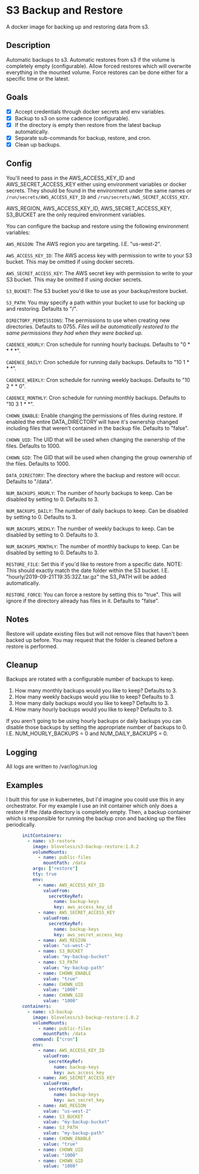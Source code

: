 # S3 Backup and Restore
A docker image for backing up and restoring data from s3.

## Description
Automatic backups to s3. Automatic restores from s3 if the volume is completely empty (configurable).
Allow forced restores which will overwrite everything in the mounted volume.
Force restores can be done either for a specific time or the latest.

## Goals
- [x] Accept credentials through docker secrets and env variables.
- [x] Backup to s3 on some cadence (configurable).
- [x] If the directory is empty then restore from the latest backup automatically.
- [x] Separate sub-commands for backup, restore, and cron.
- [x] Clean up backups.

## Config
You'll need to pass in the AWS_ACCESS_KEY_ID and AWS_SECRET_ACCESS_KEY either using environment variables or docker
secrets. They should be found in the environment under the same names or `/run/secrets/AWS_ACCESS_KEY_ID` and
`/run/secrets/AWS_SECRET_ACCESS_KEY`.

AWS_REGION, AWS_ACCESS_KEY_ID, AWS_SECRET_ACCESS_KEY, S3_BUCKET are the only required environment variables.

You can configure the backup and restore using the following environment variables:

`AWS_REGION`: The AWS region you are targeting. I.E. "us-west-2".

`AWS_ACCESS_KEY_ID`: The AWS access key with permission to write to your S3 bucket. This may be omitted if using docker
secrets.

`AWS_SECRET_ACCESS_KEY`: The AWS secret key with permission to write to your S3 bucket. This may be omitted if using
docker secrets.

`S3_BUCKET`: The S3 bucket you'd like to use as your backup/restore bucket.

`S3_PATH`: You may specify a path within your bucket to use for backing up and restoring. Defaults to "/".

`DIRECTORY_PERMISSIONS`: The permissions to use when creating new directories. Defaults to 0755. _Files will be
automatically restored to the same permissions they had when they were backed up._

`CADENCE_HOURLY`: Cron schedule for running hourly backups. Defaults to "0 * * * *".

`CADENCE_DAILY`: Cron schedule for running daily backups. Defaults to "10 1 * * *".

`CADENCE_WEEKLY`: Cron schedule for running weekly backups. Defaults to "10 2 * * 0".

`CADENCE_MONTHLY`: Cron schedule for running monthly backups. Defaults to "10 3 1 * *".

`CHOWN_ENABLE`: Enable changing the permissions of files during restore. If enabled the entire DATA_DIRECTORY will
have it's ownership changed including files that weren't contained in the backup file. Defaults to "false".

`CHOWN_UID`: The UID that will be used when changing the ownership of the files. Defaults to 1000.

`CHOWN_GID`: The GID that will be used when changing the group ownership of the files. Defaults to 1000.

`DATA_DIRECTORY`: The directory where the backup and restore will occur. Defaults to "/data".

`NUM_BACKUPS_HOURLY`: The number of hourly backups to keep. Can be disabled by setting to 0. Defaults to 3.

`NUM_BACKUPS_DAILY`: The number of daily backups to keep. Can be disabled by setting to 0. Defaults to 3.

`NUM_BACKUPS_WEEKLY`: The number of weekly backups to keep. Can be disabled by setting to 0. Defaults to 3.

`NUM_BACKUPS_MONTHLY`: The number of monthly backups to keep. Can be disabled by setting to 0. Defaults to 3.

`RESTORE_FILE`: Set this if you'd like to restore from a specific date. NOTE: This should exactly match the date folder
within the S3 bucket. I.E. "hourly/2019-09-21T19:35:32Z.tar.gz" the S3_PATH will be added automatically.

`RESTORE_FORCE`: You can force a restore by setting this to "true". This will ignore if the directory already has files
in it. Defaults to "false". 

## Notes
Restore will update existing files but will not remove files that haven't been backed up before. You may request that
the folder is cleaned before a restore is performed.

## Cleanup
Backups are rotated with a configurable number of backups to keep.
  1. How many monthly backups would you like to keep? Defaults to 3.
  2. How many weekly backups would you like to keep? Defaults to 3.
  3. How many daily backups would you like to keep? Defaults to 3.
  4. How many hourly backups would you like to keep? Defaults to 3.

If you aren't going to be using hourly backups or daily backups you can disable those backups by setting the appropriate
number of backups to 0. I.E. NUM_HOURLY_BACKUPS = 0 and NUM_DAILY_BACKUPS = 0.

## Logging
All logs are written to /var/log/run.log

## Examples
I built this for use in kubernetes, but I'd imagine you could use this in any orchestrator. For my example I use an init
container which only does a restore if the /data directory is completely empty. Then, a backup container which is
responsible for running the backup cron and backing up the files periodically.

```yaml
      initContainers:
        - name: s3-restore
          image: bloveless/s3-backup-restore:1.0.2
          volumeMounts:
            - name: public-files
              mountPath: /data
          args: ["restore"]
          tty: true
          env:
            - name: AWS_ACCESS_KEY_ID
              valueFrom:
                secretKeyRef:
                  name: backup-keys
                  key: aws_access_key_id
            - name: AWS_SECRET_ACCESS_KEY
              valueFrom:
                secretKeyRef:
                  name: backup-keys
                  key: aws_secret_access_key
            - name: AWS_REGION
              value: "us-west-2"
            - name: S3_BUCKET
              value: "my-backup-bucket"
            - name: S3_PATH
              value: "my-backup-path"
            - name: CHOWN_ENABLE
              value: "true"
            - name: CHOWN_UID
              value: "1000"
            - name: CHOWN_GID
              value: "1000"
      containers:
        - name: s3-backup
          image: bloveless/s3-backup-restore:1.0.2
          volumeMounts:
            - name: public-files
              mountPath: /data
          command: ["cron"]
          env:
            - name: AWS_ACCESS_KEY_ID
              valueFrom:
                secretKeyRef:
                  name: backup-keys
                  key: aws_access_key
            - name: AWS_SECRET_ACCESS_KEY
              valueFrom:
                secretKeyRef:
                  name: backup-keys
                  key: aws_secret_key
            - name: AWS_REGION
              value: "us-west-2"
            - name: S3_BUCKET
              value: "my-backup-bucket"
            - name: S3_PATH
              value: "my-backup-path"
            - name: CHOWN_ENABLE
              value: "true"
            - name: CHOWN_UID
              value: "1000"
            - name: CHOWN_GID
              value: "1000"
```
